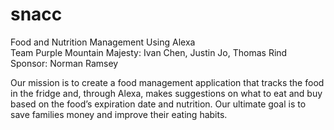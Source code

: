 # snacc
Food and Nutrition Management Using Alexa\
Team Purple Mountain Majesty: Ivan Chen, Justin Jo, Thomas Rind\
Sponsor: Norman Ramsey

Our mission is to create a food management application that tracks the food in the fridge and, through Alexa,  makes suggestions on what to eat and buy based on the food’s expiration date and nutrition.  Our ultimate goal is to  save families money and improve their eating habits.
